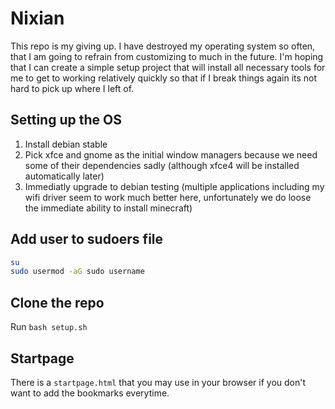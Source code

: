 # Nixian

This repo is my giving up.
I have destroyed my operating system so often, that I am going to refrain from
customizing to much in the future. I'm hoping that I can create a simple setup
project that will install all necessary tools for me to get to working relatively
quickly so that if I break things again its not hard to pick up where I left of.

## Setting up the OS

1. Install debian stable
2. Pick xfce and gnome as the initial window managers because we need some of
    their dependencies sadly (although xfce4 will be installed automatically
    later)
3. Immediatly upgrade to debian testing (multiple applications including my wifi
    driver seem to work much better here, unfortunately we do loose the
    immediate ability to install minecraft)

## Add user to sudoers file

```bash
su
sudo usermod -aG sudo username
```

## Clone the repo

Run `bash setup.sh`

## Startpage

There is a `startpage.html` that you may use in your browser if you don't want
to add the bookmarks everytime.
